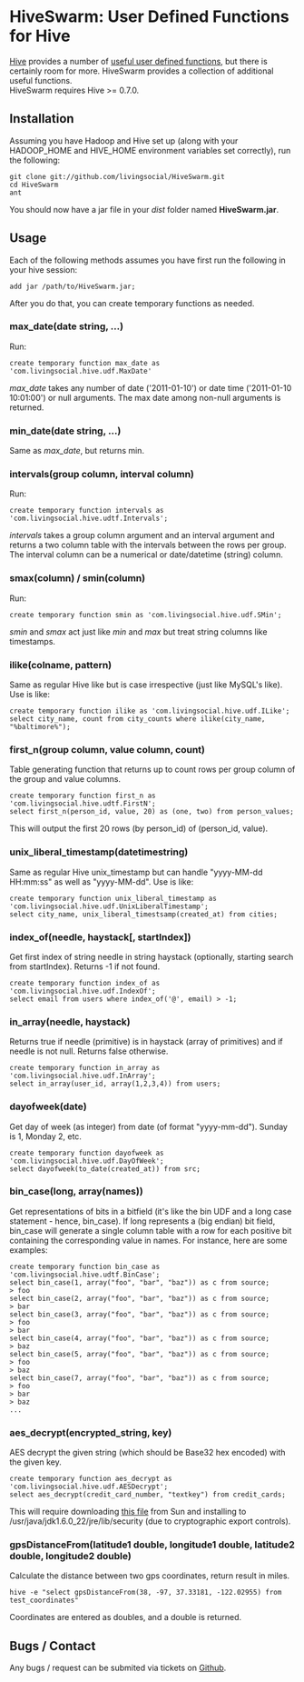 # HiveSwarm: User Defined Functions for Hive
[Hive](http://hive.apache.org/) provides a number of [useful user defined functions](http://wiki.apache.org/hadoop/Hive/LanguageManual/UDF), but there is certainly room for more.  HiveSwarm provides a collection of additional useful functions.  
HiveSwarm requires Hive >= 0.7.0.

## Installation
Assuming you have Hadoop and Hive set up (along with your HADOOP_HOME and HIVE_HOME environment variables set correctly), run the following:

    git clone git://github.com/livingsocial/HiveSwarm.git
    cd HiveSwarm
    ant

You should now have a jar file in your *dist* folder named **HiveSwarm.jar**.

## Usage
Each of the following methods assumes you have first run the following in your hive session:

    add jar /path/to/HiveSwarm.jar;

After you do that, you can create temporary functions as needed.

### max_date(date string, ...)
Run:

    create temporary function max_date as 'com.livingsocial.hive.udf.MaxDate'

*max_date* takes any number of date ('2011-01-10') or date time ('2011-01-10 10:01:00') or null arguments.  The max date among non-null arguments is returned.

### min_date(date string, ...)
Same as *max_date*, but returns min.

### intervals(group column, interval column)
Run:

    create temporary function intervals as 'com.livingsocial.hive.udtf.Intervals';

*intervals* takes a group column argument and an interval argument and returns a two column table with the intervals between the rows per group.  The interval column can be a numerical or date/datetime (string) column.

### smax(column) / smin(column)
Run:

    create temporary function smin as 'com.livingsocial.hive.udf.SMin';

*smin* and *smax* act just like *min* and *max* but treat string columns like timestamps.


### ilike(colname, pattern)
Same as regular Hive like but is case irrespective (just like MySQL's like).  Use is like:

    create temporary function ilike as 'com.livingsocial.hive.udf.ILike';
    select city_name, count from city_counts where ilike(city_name, "%baltimore%");

### first_n(group column, value column, count)
Table generating function that returns up to count rows per group column of the group and value columns.  

    create temporary function first_n as 'com.livingsocial.hive.udtf.FirstN';
    select first_n(person_id, value, 20) as (one, two) from person_values;

This will output the first 20 rows (by person_id) of (person_id, value).

### unix_liberal_timestamp(datetimestring)
Same as regular Hive unix_timestamp but can handle "yyyy-MM-dd HH:mm:ss" as well as "yyyy-MM-dd".  Use is like:

    create temporary function unix_liberal_timestamp as 'com.livingsocial.hive.udf.UnixLiberalTimestamp';
    select city_name, unix_liberal_timestsamp(created_at) from cities;


### index_of(needle, haystack[, startIndex])
Get first index of string needle in string haystack (optionally, starting search from startIndex).  Returns -1 if not found.

    create temporary function index_of as 'com.livingsocial.hive.udf.IndexOf';
    select email from users where index_of('@', email) > -1;


### in_array(needle, haystack)
Returns true if needle (primitive) is in haystack (array of primitives) and if needle is not null.  Returns false otherwise.

    create temporary function in_array as 'com.livingsocial.hive.udf.InArray';
    select in_array(user_id, array(1,2,3,4)) from users;


### dayofweek(date)
Get day of week (as integer) from date (of format "yyyy-mm-dd").  Sunday is 1, Monday 2, etc.

    create temporary function dayofweek as 'com.livingsocial.hive.udf.DayOfWeek';
    select dayofweek(to_date(created_at)) from src;


### bin_case(long, array(names))
Get representations of bits in a bitfield (it's like the bin UDF and a long case statement - hence, bin_case).  If long represents a (big endian) bit field, bin_case will generate a single column table with a row for each positive bit containing the corresponding value in names.  For instance, here are some examples:

    create temporary function bin_case as 'com.livingsocial.hive.udtf.BinCase';
    select bin_case(1, array("foo", "bar", "baz")) as c from source;
    > foo
    select bin_case(2, array("foo", "bar", "baz")) as c from source;
    > bar
    select bin_case(3, array("foo", "bar", "baz")) as c from source;
    > foo
    > bar
    select bin_case(4, array("foo", "bar", "baz")) as c from source;
    > baz
    select bin_case(5, array("foo", "bar", "baz")) as c from source;
    > foo
    > baz
    select bin_case(7, array("foo", "bar", "baz")) as c from source;
    > foo
    > bar
    > baz
    ...


### aes_decrypt(encrypted_string, key)
AES decrypt the given string (which should be Base32 hex encoded) with the given key.

    create temporary function aes_decrypt as 'com.livingsocial.hive.udf.AESDecrypt';
    select aes_decrypt(credit_card_number, "textkey") from credit_cards;

This will require downloading 
[this file](http://cds.sun.com/is-bin/INTERSHOP.enfinity/WFS/CDS-CDS_Developer-Site/en_US/-/USD/VerifyItem-Start/jce_policy-6.zip?BundledLineItemUUID=ahKJ_hCvnkoAAAEx4CEpHj3B&OrderID=6N.J_hCvGj4AAAEx1iEpHj3B&ProductID=33bACUFBf50AAAEYiO45AXuH&FileName=/jce_policy-6.zip)
from Sun and installing to /usr/java/jdk1.6.0_22/jre/lib/security (due to cryptographic export controls).

### gpsDistanceFrom(latitude1 double, longitude1 double, latitude2 double, longitude2 double)
Calculate the distance between two gps coordinates, return result in miles.

	hive -e "select gpsDistanceFrom(38, -97, 37.33181, -122.02955) from test_coordinates"

Coordinates are entered as doubles, and a double is returned.


## Bugs / Contact
Any bugs / request can be submited via tickets on [Github](https://github.com/livingsocial/HiveSwarm).
 